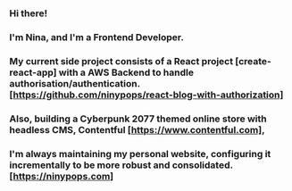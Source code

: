 ### Hi there!
### I'm Nina, and I'm a Frontend Developer.
###
### My current side project consists of a React project [create-react-app] with a AWS Backend to handle authorisation/authentication. [https://github.com/ninypops/react-blog-with-authorization]
### Also, building a Cyberpunk 2077 themed online store with headless CMS, Contentful [https://www.contentful.com], 
### I'm always maintaining my personal website, configuring it incrementally to be more robust and consolidated. [https://ninypops.com]
<!--
**ninypops/ninypops** is a ✨ _special_ ✨ repository because its `README.md` (this file) appears on your GitHub profile.

Here are some ideas to get you started:

- 🔭 I’m currently working on ...
- 🌱 I’m currently learning ...
- 👯 I’m looking to collaborate on ...
- 🤔 I’m looking for help with ...
- 💬 Ask me about ...
- 📫 How to reach me: ...
- 😄 Pronouns: ...
- ⚡ Fun fact: ...
-->

